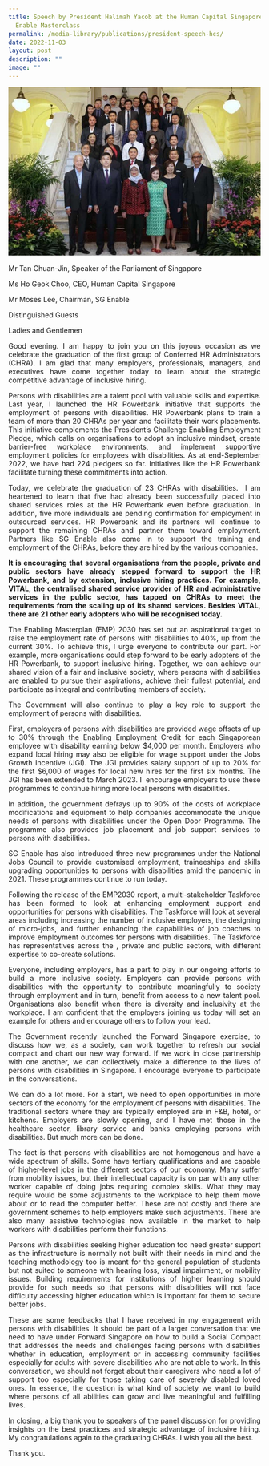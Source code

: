```yaml
---
title: Speech by President Halimah Yacob at the Human Capital Singapore and SG
  Enable Masterclass
permalink: /media-library/publications/president-speech-hcs/
date: 2022-11-03
layout: post
description: ""
image: ""
---
```

<img src="/images/Media/Istana 03.jpg">

Mr Tan Chuan-Jin, Speaker of the Parliament of Singapore

Ms Ho Geok Choo, CEO, Human Capital Singapore

Mr Moses Lee, Chairman, SG Enable

Distinguished Guests

Ladies and Gentlemen

<p align="justify">Good evening. I am happy to join you on this joyous occasion as we celebrate the graduation of the first group of Conferred HR Administrators (CHRA). I am glad that many employers, professionals, managers, and executives have come together today to learn about the strategic competitive advantage of inclusive hiring.</p>

<p align="justify">Persons with disabilities are a talent pool with valuable skills and expertise. Last year, I launched the HR Powerbank initiative that supports the employment of persons with disabilities. HR Powerbank plans to train a team of more than 20 CHRAs per year and facilitate their work placements. This initiative complements the President’s Challenge Enabling Employment Pledge, which calls on organisations to adopt an inclusive mindset, create barrier-free workplace environments, and implement supportive employment policies for employees with disabilities. As at end-September 2022, we have had 224 pledgers so far. Initiatives like the HR Powerbank facilitate turning these commitments into action.</p>

<p align="justify">Today, we celebrate the graduation of 23 CHRAs with disabilities.  I am heartened to learn that five had already been successfully placed into shared services roles at the HR Powerbank even before graduation. In addition, five more individuals are pending confirmation for employment in outsourced services. HR Powerbank and its partners will continue to support the remaining CHRAs and partner them toward employment. Partners like SG Enable also come in to support the training and employment of the CHRAs, before they are hired by the various companies.</p>

<p align="justify"><b>It is encouraging that several organisations from the people, private and public sectors have already stepped forward to support the HR Powerbank, and by extension, inclusive hiring practices. For example, VITAL, the centralised shared service provider of HR and administrative services in the public sector, has tapped on CHRAs to meet the requirements from the scaling up of its shared services. Besides VITAL, there are 21 other early adopters who will be recognised today.</b></p>

<p align="justify">The Enabling Masterplan (EMP) 2030 has set out an aspirational target to raise the employment rate of persons with disabilities to 40%, up from the current 30%. To achieve this, I urge everyone to contribute our part. For example, more organisations could step forward to be early adopters of the HR Powerbank, to support inclusive hiring. Together, we can achieve our shared vision of a fair and inclusive society, where persons with disabilities are enabled to pursue their aspirations, achieve their fullest potential, and participate as integral and contributing members of society.
</p>

<p align="justify">The Government will also continue to play a key role to support the employment of persons with disabilities.</p>

<p align="justify">First, employers of persons with disabilities are provided wage offsets of up to 30% through the Enabling Employment Credit for each Singaporean employee with disability earning below $4,000 per month. Employers who expand local hiring may also be eligible for wage support under the Jobs Growth Incentive (JGI). The JGI provides salary support of up to 20% for the first $6,000 of wages for local new hires for the first six months. The JGI has been extended to March 2023. I  encourage employers to use these programmes to continue hiring more local persons with disabilities.</p>

<p align="justify">In addition, the government defrays up to 90% of the costs of workplace modifications and equipment to help companies accommodate the unique needs of persons with disabilities under the Open Door Programme. The programme also provides job placement and job support services to persons with disabilities.</p>

<p align="justify">SG Enable has also introduced three new programmes under the National Jobs Council to provide customised employment, traineeships and skills upgrading opportunities to persons with disabilities amid the pandemic in 2021. These programmes continue to run today.</p>

<p align="justify">Following the release of the EMP2030 report, a multi-stakeholder Taskforce has been formed to look at enhancing employment support and opportunities for persons with disabilities. The Taskforce will look at several areas including increasing the number of inclusive employers, the designing of micro-jobs, and further enhancing the capabilities of job coaches to improve employment outcomes for persons with disabilities. The Taskforce has representatives across the , private and public sectors, with different expertise to co-create solutions.</p>

<p align="justify">Everyone, including employers, has a part to play in our ongoing efforts to build a more inclusive society. Employers can provide persons with disabilities with the opportunity to contribute meaningfully to society through employment and in turn, benefit from access to a new talent pool. Organisations also benefit when there is diversity and inclusivity at the workplace. I am confident that the employers joining us today will set an example for others and encourage others to follow your lead.</p>

<p align="justify">The Government recently launched the Forward Singapore exercise, to discuss how we, as a society, can work together to refresh our social compact and chart our new way forward. If we work in close partnership with one another, we can collectively make a difference to the lives of persons with disabilities in Singapore. I encourage everyone to participate in the conversations.</p>

<p align="justify">We can do a lot more. For a start, we need to open opportunities in more sectors of the economy for the employment of persons with disabilities. The traditional sectors where they are typically employed are in F&B, hotel, or kitchens. Employers are slowly opening, and I have met those in the healthcare sector, library service and banks employing persons with disabilities. But much more can be done.</p>

<p align="justify">The fact is that persons with disabilities are not homogenous and have a wide spectrum of skills. Some have tertiary qualifications and are capable of higher-level jobs in the different sectors of our economy. Many suffer from mobility issues, but their intellectual capacity is on par with any other worker capable of doing jobs requiring complex skills. What they may require would be some adjustments to the workplace to help them move about or to read the computer better. These are not costly and there are government schemes to help employers make such adjustments. There are also many assistive technologies now available in the market to help workers with disabilities perform their functions.</p>

<p align="justify">Persons with disabilities seeking higher education too need greater support as the infrastructure is normally not built with their needs in mind and the teaching methodology too is meant for the general population of students but not suited to someone with hearing loss, visual impairment, or mobility issues. Building requirements for institutions of higher learning should provide for such needs so that persons with disabilities will not face difficulty accessing higher education which is important for them to secure better jobs.</p>

<p align="justify">These are some feedbacks that I have received in my engagement with persons with disabilities. It should be part of a larger conversation that we need to have under Forward Singapore on how to build a Social Compact that addresses the needs and challenges facing persons with disabilities whether in education, employment or in accessing community facilities especially for adults with severe disabilities who are not able to work. In this conversation, we should not forget about their caregivers who need a lot of support too especially for those taking care of severely disabled loved ones. In essence, the question is what kind of society we want to build where persons of all abilities can grow and live meaningful and fulfilling lives.</p>

<p align="justify">In closing, a big thank you to speakers of the panel discussion for providing insights on the best practices and strategic advantage of inclusive hiring. My congratulations again to the graduating CHRAs. I wish you all the best.</p>

Thank you.